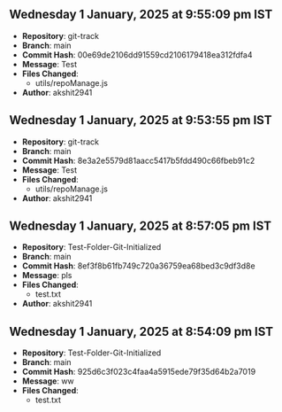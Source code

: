 ## Wednesday 1 January, 2025 at 9:55:09 pm IST
- **Repository**: git-track
- **Branch**: main
- **Commit Hash**: 00e69de2106dd91559cd2106179418ea312fdfa4
- **Message**: Test
- **Files Changed**:
  - utils/repoManage.js
- **Author**: akshit2941

## Wednesday 1 January, 2025 at 9:53:55 pm IST
- **Repository**: git-track
- **Branch**: main
- **Commit Hash**: 8e3a2e5579d81aacc5417b5fdd490c66fbeb91c2
- **Message**: Test
- **Files Changed**:
  - utils/repoManage.js
- **Author**: akshit2941

## Wednesday 1 January, 2025 at 8:57:05 pm IST
- **Repository**: Test-Folder-Git-Initialized
- **Branch**: main
- **Commit Hash**: 8ef3f8b61fb749c720a36759ea68bed3c9df3d8e
- **Message**: pls
- **Files Changed**:
  - test.txt
- **Author**: akshit2941

## Wednesday 1 January, 2025 at 8:54:09 pm IST
- **Repository**: Test-Folder-Git-Initialized
- **Branch**: main
- **Commit Hash**: 925d6c3f023c4faa4a5915ede79f35d64b2a7019
- **Message**: ww
- **Files Changed**:
  - test.txt

